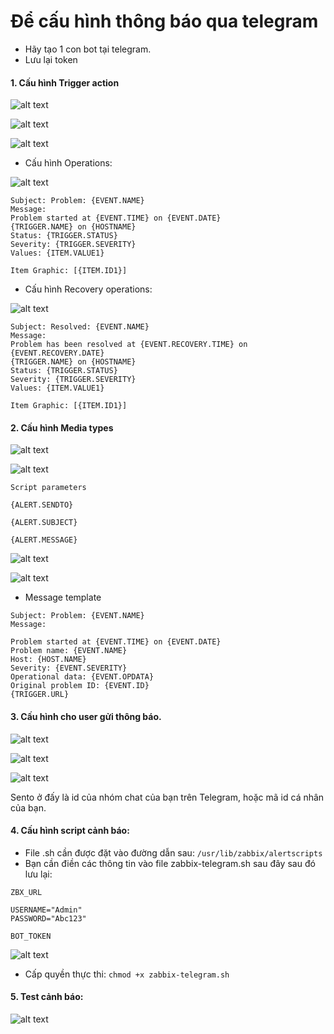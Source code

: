 # Để cấu hình thông báo qua telegram

- Hãy tạo 1 con bot tại telegram.
- Lưu lại token

#### 1. Cấu hình Trigger action

![alt text](image-1.png)

![alt text](image-2.png)

![alt text](image.png)

- Cấu hình Operations:

![alt text](image-3.png)

```
Subject: Problem: {EVENT.NAME}
Message: 
Problem started at {EVENT.TIME} on {EVENT.DATE}
{TRIGGER.NAME} on {HOSTNAME}
Status: {TRIGGER.STATUS}
Severity: {TRIGGER.SEVERITY}
Values: {ITEM.VALUE1}

Item Graphic: [{ITEM.ID1}]

```

- Cấu hình Recovery operations:

![alt text](image-4.png)

```
Subject: Resolved: {EVENT.NAME}
Message:
Problem has been resolved at {EVENT.RECOVERY.TIME} on {EVENT.RECOVERY.DATE}
{TRIGGER.NAME} on {HOSTNAME}
Status: {TRIGGER.STATUS}
Severity: {TRIGGER.SEVERITY}
Values: {ITEM.VALUE1}

Item Graphic: [{ITEM.ID1}]

```

#### 2. Cấu hình Media types

![alt text](image-5.png)

![alt text](image-6.png)

```
Script parameters

{ALERT.SENDTO}

{ALERT.SUBJECT}

{ALERT.MESSAGE}
```

![alt text](image-7.png)

![alt text](image-8.png)

- Message template

```
Subject: Problem: {EVENT.NAME}
Message:

Problem started at {EVENT.TIME} on {EVENT.DATE}
Problem name: {EVENT.NAME}
Host: {HOST.NAME}
Severity: {EVENT.SEVERITY}
Operational data: {EVENT.OPDATA}
Original problem ID: {EVENT.ID}
{TRIGGER.URL}

```

#### 3. Cấu hình cho user gửi thông báo.

![alt text](image-9.png)

![alt text](image-10.png)

![alt text](image-11.png)

Sento ở đấy là id của nhóm chat của bạn trên Telegram, hoặc mã id cá nhân của bạn.

#### 4. Cấu hình script cảnh báo:


- File .sh cần được đặt vào đường dẫn sau: `/usr/lib/zabbix/alertscripts`
- Bạn cần điền các thông tin vào file zabbix-telegram.sh sau đây sau đó lưu lại:

```
ZBX_URL

USERNAME="Admin"
PASSWORD="Abc123"

BOT_TOKEN
```

![alt text](image-12.png)

- Cấp quyền thực thi: `chmod +x zabbix-telegram.sh`

#### 5. Test cảnh báo:

![alt text](image-13.png)


